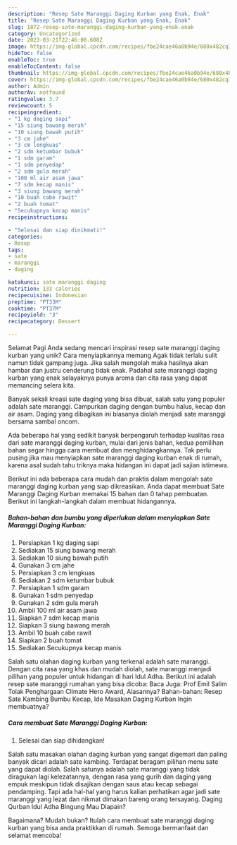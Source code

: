 ```yaml
---
description: "Resep Sate Maranggi Daging Kurban yang Enak, Enak"
title: "Resep Sate Maranggi Daging Kurban yang Enak, Enak"
slug: 1872-resep-sate-maranggi-daging-kurban-yang-enak-enak
category: Uncategorized
date: 2023-03-21T22:46:00.608Z
image: https://img-global.cpcdn.com/recipes/fbe24cae46a0b94e/680x482cq70/sate-maranggi-daging-kurban-foto-resep-utama.jpg
hideToc: false
enableToc: true
enableTocContent: false
thumbnail: https://img-global.cpcdn.com/recipes/fbe24cae46a0b94e/680x482cq70/sate-maranggi-daging-kurban-foto-resep-utama.jpg
cover: https://img-global.cpcdn.com/recipes/fbe24cae46a0b94e/680x482cq70/sate-maranggi-daging-kurban-foto-resep-utama.jpg
author: Admin
authorAv: notfound
ratingvalue: 3.7
reviewcount: 5
recipeingredient:
- "1 kg daging sapi"
- "15 siung bawang merah"
- "10 siung bawah putih"
- "3 cm jahe"
- "3 cm lengkuas"
- "2 sdm ketumbar bubuk"
- "1 sdm garam"
- "1 sdm penyedap"
- "2 sdm gula merah"
- "100 ml air asam jawa"
- "7 sdm kecap manis"
- "3 siung bawang merah"
- "10 buah cabe rawit"
- "2 buah tomat"
- "Secukupnya kecap manis"
recipeinstructions:

- "Selesai dan siap dinikmati!"
categories:
- Resep
tags:
- sate
- maranggi
- daging

katakunci: sate maranggi daging 
nutrition: 133 calories
recipecuisine: Indonesian
preptime: "PT33M"
cooktime: "PT37M"
recipeyield: "3"
recipecategory: Dessert

---
```



Selamat Pagi Anda sedang mencari inspirasi resep sate maranggi daging kurban yang unik? Cara menyiapkannya memang Agak tidak terlalu sulit namun tidak gampang juga. Jika salah mengolah maka hasilnya akan hambar dan justru cenderung tidak enak. Padahal sate maranggi daging kurban yang enak selayaknya punya aroma dan cita rasa yang dapat memancing selera kita.


Banyak sekali kreasi sate daging yang bisa dibuat, salah satu yang populer adalah sate maranggi. Campurkan daging dengan bumbu halus, kecap dan air asam. Daging yang dibagikan ini biasanya diolah menjadi sate maranggi bersama sambal oncom.

Ada beberapa hal yang sedikit banyak berpengaruh terhadap kualitas rasa dari sate maranggi daging kurban, mulai dari jenis bahan, kedua pemilihan bahan segar hingga cara membuat dan menghidangkannya. Tak perlu pusing jika mau menyiapkan sate maranggi daging kurban enak di rumah, karena asal sudah tahu triknya maka hidangan ini dapat jadi sajian istimewa.


Berikut ini ada beberapa cara mudah dan praktis dalam mengolah sate maranggi daging kurban yang siap dikreasikan. Anda dapat membuat Sate Maranggi Daging Kurban memakai 15 bahan dan 0 tahap pembuatan. Berikut ini langkah-langkah dalam membuat hidangannya.

<!--inarticleads1-->

##### Bahan-bahan dan bumbu yang diperlukan dalam menyiapkan Sate Maranggi Daging Kurban:

1. Persiapkan 1 kg daging sapi
1. Sediakan 15 siung bawang merah
1. Sediakan 10 siung bawah putih
1. Gunakan 3 cm jahe
1. Persiapkan 3 cm lengkuas
1. Sediakan 2 sdm ketumbar bubuk
1. Persiapkan 1 sdm garam
1. Gunakan 1 sdm penyedap
1. Gunakan 2 sdm gula merah
1. Ambil 100 ml air asam jawa
1. Siapkan 7 sdm kecap manis
1. Siapkan 3 siung bawang merah
1. Ambil 10 buah cabe rawit
1. Siapkan 2 buah tomat
1. Sediakan Secukupnya kecap manis


Salah satu olahan daging kurban yang terkenal adalah sate maranggi. Dengan cita rasa yang khas dan mudah diolah, sate maranggi menjadi pilihan yang populer untuk hidangan di hari Idul Adha. Berikut ini adalah resep sate maranggi rumahan yang bisa dicoba: Baca Juga: Prof Emil Salim Tolak Penghargaan Climate Hero Award, Alasannya? Bahan-bahan: Resep Sate Kambing Bumbu Kecap, Ide Masakan Daging Kurban Ingin membuatnya? 

<!--inarticleads2-->

##### Cara membuat Sate Maranggi Daging Kurban:


1. Selesai dan siap dihidangkan!

Salah satu masakan olahan daging kurban yang sangat digemari dan paling banyak dicari adalah sate kambing. Terdapat beragam pilihan menu sate yang dapat diolah. Salah satunya adalah sate maranggi yang tidak diragukan lagi kelezatannya, dengan rasa yang gurih dan daging yang empuk meskipun tidak disajikan dengan saus atau kecap sebagai pendamping. Tapi ada hal-hal yang harus kalian perhatikan agar jadi sate maranggi yang lezat dan nikmat dimakan bareng orang tersayang. Daging Qurban Idul Adha Bingung Mau Diapain? 

Bagaimana? Mudah bukan? Itulah cara membuat sate maranggi daging kurban yang bisa anda praktikkan di rumah. Semoga bermanfaat dan selamat mencoba!
